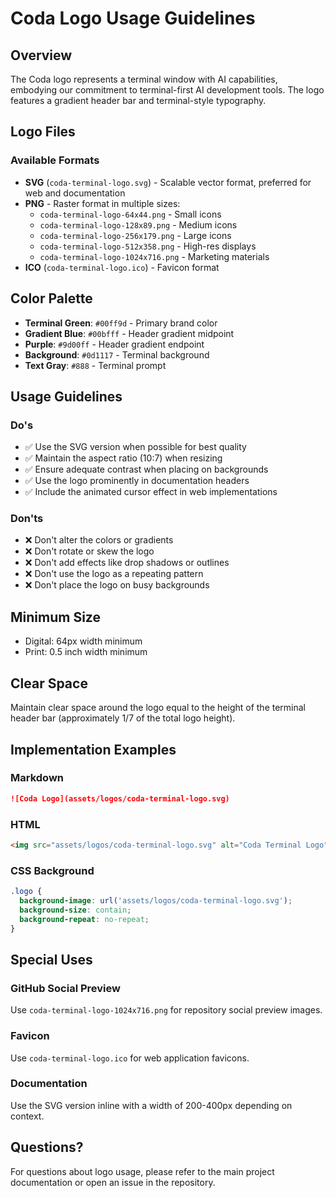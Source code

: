 # Coda Logo Usage Guidelines

## Overview

The Coda logo represents a terminal window with AI capabilities, embodying our commitment to terminal-first AI development tools. The logo features a gradient header bar and terminal-style typography.

## Logo Files

### Available Formats

- **SVG** (`coda-terminal-logo.svg`) - Scalable vector format, preferred for web and documentation
- **PNG** - Raster format in multiple sizes:
  - `coda-terminal-logo-64x44.png` - Small icons
  - `coda-terminal-logo-128x89.png` - Medium icons
  - `coda-terminal-logo-256x179.png` - Large icons
  - `coda-terminal-logo-512x358.png` - High-res displays
  - `coda-terminal-logo-1024x716.png` - Marketing materials
- **ICO** (`coda-terminal-logo.ico`) - Favicon format

## Color Palette

- **Terminal Green**: `#00ff9d` - Primary brand color
- **Gradient Blue**: `#00bfff` - Header gradient midpoint
- **Purple**: `#9d00ff` - Header gradient endpoint
- **Background**: `#0d1117` - Terminal background
- **Text Gray**: `#888` - Terminal prompt

## Usage Guidelines

### Do's

- ✅ Use the SVG version when possible for best quality
- ✅ Maintain the aspect ratio (10:7) when resizing
- ✅ Ensure adequate contrast when placing on backgrounds
- ✅ Use the logo prominently in documentation headers
- ✅ Include the animated cursor effect in web implementations

### Don'ts

- ❌ Don't alter the colors or gradients
- ❌ Don't rotate or skew the logo
- ❌ Don't add effects like drop shadows or outlines
- ❌ Don't use the logo as a repeating pattern
- ❌ Don't place the logo on busy backgrounds

## Minimum Size

- Digital: 64px width minimum
- Print: 0.5 inch width minimum

## Clear Space

Maintain clear space around the logo equal to the height of the terminal header bar (approximately 1/7 of the total logo height).

## Implementation Examples

### Markdown
```markdown
![Coda Logo](assets/logos/coda-terminal-logo.svg)
```

### HTML
```html
<img src="assets/logos/coda-terminal-logo.svg" alt="Coda Terminal Logo" width="200">
```

### CSS Background
```css
.logo {
  background-image: url('assets/logos/coda-terminal-logo.svg');
  background-size: contain;
  background-repeat: no-repeat;
}
```

## Special Uses

### GitHub Social Preview
Use `coda-terminal-logo-1024x716.png` for repository social preview images.

### Favicon
Use `coda-terminal-logo.ico` for web application favicons.

### Documentation
Use the SVG version inline with a width of 200-400px depending on context.

## Questions?

For questions about logo usage, please refer to the main project documentation or open an issue in the repository.